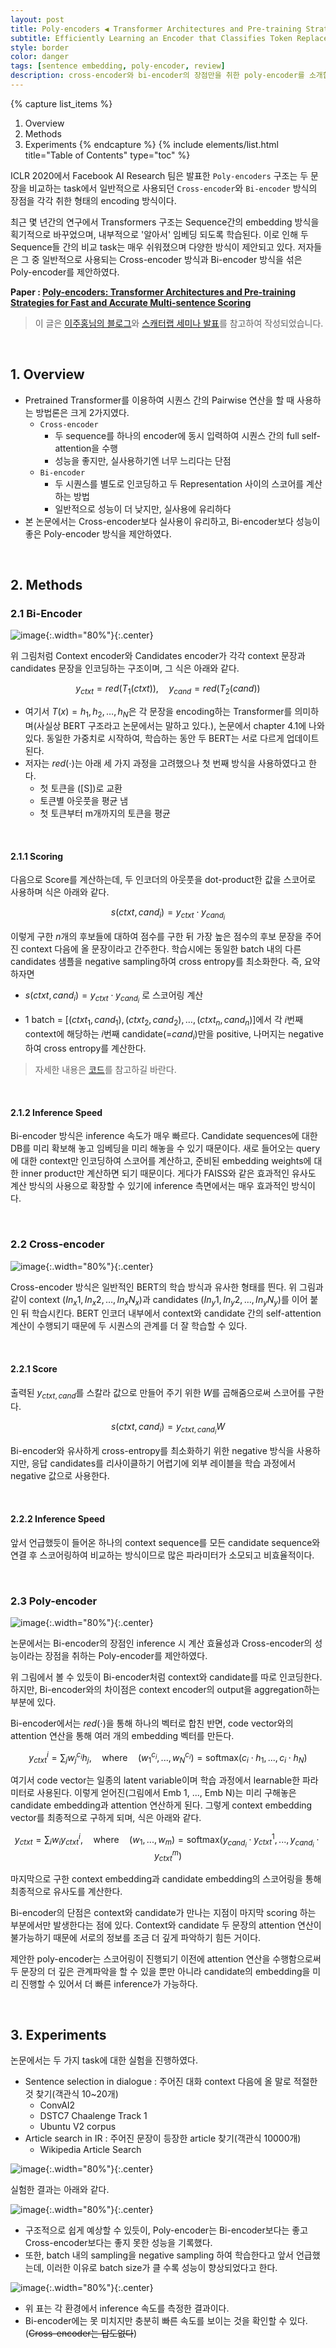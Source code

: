 ```yaml
---
layout: post
title: Poly-encoders ◀️ Transformer Architectures and Pre-training Strategies for Fast and Accurate Multi-sentence Scoring
subtitle: Efficiently Learning an Encoder that Classifies Token Replacements Accurately
style: border
color: danger
tags: [sentence embedding, poly-encoder, review]
description: cross-encoder와 bi-encoder의 장점만을 취한 poly-encoder를 소개합니다.
---
```


{% capture list_items %}
1. Overview
2. Methods
3. Experiments
{% endcapture %}
{% include elements/list.html title="Table of Contents" type="toc" %}

ICLR 2020에서  Facebook AI Research 팀은 발표한 `Poly-encoders` 구조는 두 문장을 비교하는 task에서 일반적으로 사용되던 `Cross-encoder`와 `Bi-encoder` 방식의 장점을 각각 취한 형태의 encoding 방식이다. 

최근 몇 년간의 연구에서 Transformers 구조는 Sequence간의 embedding 방식을 획기적으로 바꾸었으며, 내부적으로 '알아서' 임베딩 되도록 학습된다. 이로 인해 두 Sequence들 간의 비교 task는 매우 쉬워졌으며 다양한 방식이 제안되고 있다. 저자들은 그 중 일반적으로 사용되는 Cross-encoder 방식과 Bi-encoder 방식을 섞은 Poly-encoder를 제안하였다. 

**Paper : [Poly-encoders: Transformer Architectures and Pre-training Strategies for Fast and Accurate Multi-sentence Scoring](https://arxiv.org/abs/1905.01969)**

> 이 글은 [이주홍님의 블로그](https://roomylee.github.io/poly-encoder/)와 [스캐터랩 세미나 발표](https://speakerdeck.com/scatterlab/poly-encoders-architectures-and-pre-training-strategies-for-fast-and-accurate-multi-sentence-scoring?slide=5)를 참고하여 작성되었습니다.

<br/>

## 1. Overview

- Pretrained Transformer를 이용하여 시퀀스 간의 Pairwise 연산을 할 때 사용하는 방법론은 크게 2가지였다.
	- `Cross-encoder`
		- 두 sequence를 하나의 encoder에 동시 입력하여 시퀀스 간의  full self-attention을 수행
		- 성능을 좋지만, 실사용하기엔 너무 느리다는 단점
	- `Bi-encoder`
		- 두 시퀀스를 별도로 인코딩하고 두 Representation 사이의 스코어를 계산하는 방법
		- 일반적으로 성능이 더 낮지만, 실사용에 유리하다
- 본 논문에서는 Cross-encoder보다 실사용이 유리하고, Bi-encoder보다 성능이 좋은 Poly-encoder 방식을 제안하였다.

<br/>

## 2. Methods

### 2.1 Bi-Encoder

![image](https://user-images.githubusercontent.com/38639633/129450358-3d01c035-68d5-4ce8-9649-e86963a889fe.png){:.width="80%"}{:.center}

위 그림처럼 Context encoder와 Candidates encoder가 각각 context 문장과 candidates 문장을 인코딩하는 구조이며, 그 식은 아래와 같다. 


$$
y_{ctxt} = red(T_1 (ctxt)), \quad y_{cand} = red(T_2 (cand))
$$

- 여기서 $T(x) = h_1, h_2, \dots, h_N$​​​은 각 문장을 encoding하는 Transformer를 의미하며(사실상 BERT 구조라고 논문에서는 말하고 있다.), 논문에서 chapter 4.1에 나와있다. 동일한 가중치로 시작하여, 학습하는 동안 두 BERT는 서로 다르게 업데이트 된다. 
- 저자는 $red(\cdot)$​​는 아래 세 가지 과정을 고려했으나 첫 번째 방식을 사용하였다고 한다. 
	- 첫 토큰을 ([S])로 교환
	- 토큰별 아웃풋을 평균 냄
	- 첫 토큰부터 m개까지의 토큰을 평균

<br/>

#### 2.1.1 Scoring

다음으로 Score를 계산하는데, 두 인코더의 아웃풋을 dot-product한 값을 스코어로 사용하며 식은 아래와 같다. 


$$
s(ctxt, cand_i) = y_{ctxt} \cdot y_{cand_{i}}
$$


이렇게 구한 $n$​​​​​​​개의 후보들에 대하여 점수를 구한 뒤 가장 높은 점수의 후보 문장을 주어진 context 다음에 올 문장이라고 간주한다. 학습시에는 동일한 batch 내의 다른 candidates 샘플을 negative sampling하여 cross entropy를 최소화한다. 즉, 요약하자면

- $s(ctxt, cand_i) = y_{ctxt} \cdot y_{cand_{i}}$ 로 스코어링 계산

-  1 batch = $[(ctxt_1, cand_1), (ctxt_2, cand_2), …, (ctxt_n, cand_n)]$​​에서 각 $i$번째 context에 해당하는 $i$번째 candidate(=$cand_i$)만을 positive, 나머지는 negative하여 cross entropy를 계산한다. 

> 자세한 내용은 [코드](https://github.com/chijames/Poly-Encoder/blob/701354372c66396d6b6678b664e82416f65f3a84/encoder.py#L29-L35)를 참고하길 바란다.

<br/>

#### 2.1.2 Inference Speed

Bi-encoder 방식은 inference 속도가 매우 빠르다. Candidate sequences에 대한 DB를 미리 확보해 놓고 임베딩을 미리 해놓을 수 있기 때문이다. 새로 들어오는 query에 대한 context만 인코딩하여 스코어를 계산하고, 준비된 embedding weights에 대한 inner product만 계산하면 되기 때문이다. 게다가 FAISS와 같은 효과적인 유사도 계산 방식의 사용으로 확장할 수 있기에 inference 측면에서는 매우 효과적인 방식이다. 

<br/>

### 2.2 Cross-encoder

![image](https://user-images.githubusercontent.com/38639633/129478765-5ba8fd3e-d581-42b7-a8d6-f3a331e2ffcf.png){:.width="80%"}{:.center}

Cross-encoder 방식은 일반적인 BERT의 학습 방식과 유사한 형태를 띈다. 위 그림과 같이 context $(In_x1, In_x2, \dots, In_xN_x)$​​​​​​​과 candidates $(In_y1, In_y2, \dots, In_yN_y)$​​​​​​​​​를 이어 붙인 뒤 학습시킨다. BERT 인코더 내부에서 context와 candidate 간의 self-attention 계산이 수행되기 때문에 두 시퀀스의 관계를 더 잘 학습할 수 있다. 



<br/>

#### 2.2.1 Score

출력된 $y_{ctxt,cand}$를 스칼라 값으로 만들어 주기 위한 $W$를 곱해줌으로써 스코어를 구한다. 


$$
s(ctxt, cand_i)=y_{ctxt,cand_i}W
$$




Bi-encoder와 유사하게 cross-entropy를 최소화하기 위한 negative 방식을 사용하지만, 응답 candidates를 리사이클하기 어렵기에 외부 레이블을 학습 과정에서 negative 값으로 사용한다. 

<br/>

#### 2.2.2 Inference Speed

앞서 언급했듯이 들어온 하나의 context sequence를 모든 candidate sequence와 연결 후 스코어링하여 비교하는 방식이므로 많은 파라미터가 소모되고 비효율적이다. 

<br/>

### 2.3 Poly-encoder

![image](https://user-images.githubusercontent.com/38639633/129481047-23d1bdc0-f8b3-401c-93a7-41939334dda5.png){:.width="80%"}{:.center}

논문에서는 Bi-encoder의 장점인 inference 시 계산 효율성과 Cross-encoder의 성능이라는 장점을 취하는 Poly-encoder를 제안하였다. 

위 그림에서 볼 수 있듯이 Bi-encoder처럼 context와 candidate를 따로 인코딩한다. 하지만, Bi-encoder와의 차이점은 context encoder의 output을 aggregation하는 부분에 있다. 

Bi-encoder에서는 $red(\cdot)$을 통해 하나의 벡터로 합친 반면, code vector와의 attention 연산을 통해 여러 개의 embedding 벡터를 만든다. 


$$
y_{ctxt}^i = \sum_j w_j^{c_i} h_j, \quad \text{where} \quad (w_1^{c_i}, ..., w_N^{c_i}) = \text{softmax}(c_i \cdot h_1, ..., c_i \cdot h_N)
$$


여기서 code vector는 일종의 latent variable이며 학습 과정에서 learnable한 파라미터로 사용된다. 이렇게 얻어진(그림에서 Emb 1, ..., Emb N)는 미리 구해놓은 candidate embedding과 attention 연산하게 된다. 그렇게 context embedding vector를 최종적으로 구하게 되며, 식은 아래와 같다. 


$$
y_{ctxt} = \sum_i w_i y_{ctxt}^i, \quad \text{where} \quad (w_1, ..., w_m) = \text{softmax}(y_{cand_i} \cdot y_{ctxt}^1, ..., y_{cand_i} \cdot y_{ctxt}^m)
$$


마지막으로 구한 context embedding과 candidate embedding의 스코어링을 통해 최종적으로 유사도를 계산한다. 

Bi-encoder의 단점은 context와 candidate가 만나는 지점이 마지막 scoring 하는 부분에서만 발생한다는 점에 있다. Context와 candidate 두 문장의 attention 연산이 불가능하기 때문에 서로의 정보를 조금 더 깊게 파악하기 힘든 거이다. 

제안한 poly-encoder는 스코어링이 진행되기 이전에 attention 연산을 수행함으로써 두 문장의 더 깊은 관계파악을 할 수 있을 뿐만 아니라 candidate의 embedding을 미리 진행할 수 있어서 더 빠른 inference가 가능하다. 



<br/>

## 3. Experiments

논문에서는 두 가지 task에 대한 실험을 진행하였다. 

- Sentence selection in dialogue : 주어진 대화 context 다음에 올 말로 적절한 것 찾기(객관식 10~20개)
	- ConvAI2
	- DSTC7 Chaalenge Track 1
	- Ubuntu V2 corpus
- Article search in IR : 주어진 문장이 등장한 article 찾기(객관식 10000개)
	- Wikipedia Article Search

![image](https://user-images.githubusercontent.com/38639633/129482757-e45bf1ee-dc8f-450e-82f3-6c9a24d22140.png){:.width="80%"}{:.center}



실험한 결과는 아래와 같다. 

![image](https://user-images.githubusercontent.com/38639633/129482774-c146b071-98fe-48cb-b355-421937b35bbf.png){:.width="80%"}{:.center}

- 구조적으로 쉽게 예상할 수 있듯이, Poly-encoder는 Bi-encoder보다는 좋고 Cross-encoder보다는 좋지 못한 성능을 기록했다. 
- 또한, batch 내의 sampling을 negative sampling 하여 학습한다고 앞서 언급했는데, 이러한 이유로 batch size가 클 수록 성능이 향상되었다고 한다. 



![image](https://user-images.githubusercontent.com/38639633/129482902-af7322d8-28aa-4907-8c7c-5aa9c298fbf0.png){:.width="80%"}{:.center}

- 위 표는 각 환경에서 inference 속도를 측정한 결과이다. 
- Bi-encoder에는 못 미치지만 충분히 빠른 속도를 보이는 것을 확인할 수 있다. (~~Cross-encoder는 답도없다~~)

